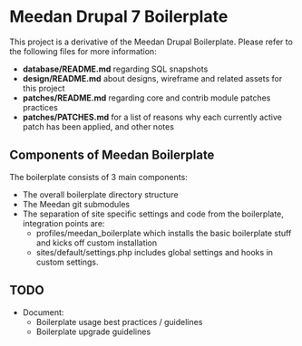 # Meedan Drupal 7 Boilerplate

This project is a derivative of the Meedan Drupal Boilerplate.  Please refer to the following files for more information:

 * **database/README.md** regarding SQL snapshots
 * **design/README.md** about designs, wireframe and related assets for this project
 * **patches/README.md** regarding core and contrib module patches practices
 * **patches/PATCHES.md** for a list of reasons why each currently active patch has been applied, and other notes


## Components of Meedan Boilerplate

The boilerplate consists of 3 main components:

 * The overall boilerplate directory structure
 * The Meedan git submodules
 * The separation of site specific settings and code from the boilerplate, integration points are:
   * profiles/meedan_boilerplate which installs the basic boilerplate stuff and kicks off custom installation
   * sites/default/settings.php includes global settings and hooks in custom settings.


## TODO

 * Document:
   * Boilerplate usage best practices / guidelines
   * Boilerplate upgrade guidelines
   